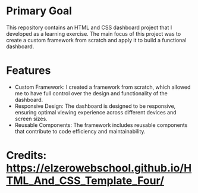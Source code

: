 # Primary Goal
This repository contains an HTML and CSS dashboard project that I developed as a learning exercise. The main focus of this project was to create a custom framework from scratch and apply it to build a functional dashboard.

# Features
  - Custom Framework: I created a framework from scratch, which allowed me to have full control over the design and functionality of the dashboard.
  - Responsive Design: The dashboard is designed to be responsive, ensuring optimal viewing experience across different devices and screen sizes.
  - Reusable Components: The framework includes reusable components that contribute to code efficiency and maintainability.

# Credits: https://elzerowebschool.github.io/HTML_And_CSS_Template_Four/

